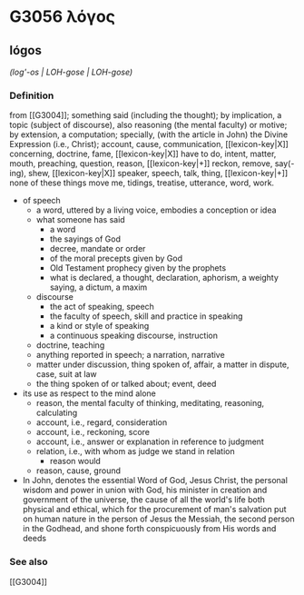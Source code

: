 # G3056 λόγος

## lógos

_(log'-os | LOH-gose | LOH-gose)_

### Definition

from [[G3004]]; something said (including the thought); by implication, a topic (subject of discourse), also reasoning (the mental faculty) or motive; by extension, a computation; specially, (with the article in John) the Divine Expression (i.e., Christ); account, cause, communication, [[lexicon-key|X]] concerning, doctrine, fame, [[lexicon-key|X]] have to do, intent, matter, mouth, preaching, question, reason, [[lexicon-key|+]] reckon, remove, say(-ing), shew, [[lexicon-key|X]] speaker, speech, talk, thing, [[lexicon-key|+]] none of these things move me, tidings, treatise, utterance, word, work.

- of speech
  - a word, uttered by a living voice, embodies a conception or idea
  - what someone has said
    - a word
    - the sayings of God
    - decree, mandate or order
    - of the moral precepts given by God
    - Old Testament prophecy given by the prophets
    - what is declared, a thought, declaration, aphorism, a weighty saying, a dictum, a maxim
  - discourse
    - the act of speaking, speech
    - the faculty of speech, skill and practice in speaking
    - a kind or style of speaking
    - a continuous speaking discourse, instruction
  - doctrine, teaching
  - anything reported in speech; a narration, narrative
  - matter under discussion, thing spoken of, affair, a matter in dispute, case, suit at law
  - the thing spoken of or talked about; event, deed
- its use as respect to the mind alone
  - reason, the mental faculty of thinking, meditating, reasoning, calculating
  - account, i.e., regard, consideration
  - account, i.e., reckoning, score
  - account, i.e., answer or explanation in reference to judgment
  - relation, i.e., with whom as judge we stand in relation
    - reason would
  - reason, cause, ground
- In John, denotes the essential Word of God, Jesus Christ, the personal wisdom and power in union with God, his minister in creation and government of the universe, the cause of all the world's life both physical and ethical, which for the procurement of man's salvation put on human nature in the person of Jesus the Messiah, the second person in the Godhead, and shone forth conspicuously from His words and deeds

### See also

[[G3004]]

